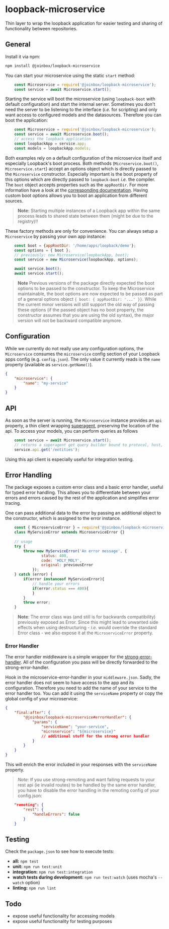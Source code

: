 # loopback-microservice

Thin layer to wrap the loopback application for easier testing and sharing of functionality between repositories.

## General

Install it via npm:

```Bash
npm install @joinbox/loopback-microservice
```

You can start your microservice using the static `start` method:

```Javascript
    const Microservice = require('@joinbox/loopback-microservice');
    const service = await Microservice.start();
```

Starting the service will boot the microservice (using `loopback-boot` with default configuration) and start the 
internal server. Sometimes you don't need the server to be listening to the interface (_i.e._ for scripting) and only 
want access to configured models and the datasources. Therefore you can boot the application:

```Javascript
    const Microservice = require('@joinbox/loopback-microservice');
    const service = await Microservice.boot();
    // access the loopback application
    const loopbackApp = service.app;
    const models = loopbackApp.models;
```

Both examples rely on a default configuration of the microservice itself and especially Loopback's 
boot process. Both methods (`Microservice.boot()`, `Microservice.start`) accept an options object 
which is directly passed to the `Microservice` constructor. Especially important is the boot 
property of this options which are directly passed to `loopback-boot` _i.e._ the compiler. 
The `boot` object accepts properties such as the `appRootDir`. For more  information have a look at 
the [corresponding documentation](https://apidocs.strongloop.com/loopback-boot/). Having 
custom boot options allows you to boot an application from different sources.

> **Note:** Starting multiple instances of a Loopback app within the same process leads to shared
state between them (might be due to the registry)!!

These factory methods are only for convenience. You can always setup a `Microservice` by passing 
your own app instance:

```Javascript
    const boot = {appRootDir: '/home/apps/loopback/demo'};
    const options = { boot };
    // previously: new Microservice(loopbackApp, boot);
    const service = new Microservice(loopbackApp, options);

    await service.boot();
    await service.start();
```

> **Note** Previous versions of the package directly expected the boot options to be passed to the
constructor. To keep the Microservice maintainable, the boot options are now expected to be passed
as part of a general options object `{ boot: { appRootDir: '...' }}`. While the current minor versions will still support the old 
way of passing these options (if the passed object has no boot property, the constructor assumes
that you are using the old syntax), the major version will not be backward compatible anymore.

## Configuration

While we currently do not really use any configuration options, the `Microservice` consumes the
`microservice` config section of your Loopback apps config (e.g. `config.json`). The only value it 
currently reads is the `name` property (available as `service.getName()`).

```Json
{
    "microservice": {
        "name": "my-service"
    }
}
```

## API

As soon as the server is running, the `Microservice` instance provides an `api` property, a thin client wrapping 
[superagent](https://visionmedia.github.io/superagent/), preserving the location of the api. To access your models, 
you can perform queries as follows

```Javascript
    const service = await Microservice.start();
    // returns a superagent get query builder bound to protocol, host, port, and base path
    service.api.get('/entities');
```

Using this api client is especially useful for integration testing.

## Error Handling

The package exposes a custom error class and a basic error handler, useful for typed error handling.
This allows you to  differentiate between your errors and errors caused by the rest of the 
application and simplifies error tracing.

One can pass additional data to the error by passing an additional object to the constructor, which is assigned to the error
instance.

```Javascript
    const { MicroserviceError } = require('@joinbox/loopback-microservice');
    class MyServiceError extends MicroserviceError {}
    
    // usage
    try {
        throw new MyServiceError('An error message', {
                status: 400,
                code: 'HOLY_MOLY',
                original: previousError
            });
    } catch (error) {
        if(error instanceof MyServiceError){
            // handle your errors
            if(error.status === 400){
            }
        }
        throw error;
    }
```

> **Note**: The error class was (and still is for backwards compatibility) previously exposed as 
Error. Since this might lead to unwanted side effects when using destructuring - _i.e._ would override
the standard Error class - we also expose it at the `MicroserviceError` property.

### Error Handler

The error handler middleware is a simple wrapper for the [strong-error-handler](https://github.com/strongloop/strong-error-handler).
All of the configuration you pass will be directly forwarded to the strong-error-handler.

Hook in the microservice-error-handler in your `middleware.json`. Sadly, the error handler does not
seem to have access to the app and its configuration. Therefore you need to add the name of your
service to the error handler too. You can add it using the `serviceName` property or copy the global
config of your microservice:

```Json
{
    "final:after": {
        "@joinbox/loopback-microservice#errorHandler": {
            "params": {
                "serviceName": "your-service",
                "microservice": "${microservice}"
                // additional stuff for the strong error handler
            }
        }
    }
}
```

This will enrich the error included in your responses with the `serviceName` property.

> *Note:* If you use strong-remoting and want failing requests to your rest api (ie invalid routes)
to be handled by the same error handler, you have to disable the error handling in the remoting
config of your config.json:

```Json
    "remoting": {
        "rest": {
            "handleErrors": false
        }
    }
``` 

## Testing

Check the `package.json` to see how to execute tests:

  - **all:** `npm test`
  - **unit:** `npm run test:unit`
  - **integration:** `npm run test:integration`
  - **watch tests during development:** `npm run test:watch` (uses mocha's `--watch` option)
  - **linting:** `npm run lint`
  
## Todo

  - expose useful functionality for accessing models
  - expose useful functionality for testing purposes
